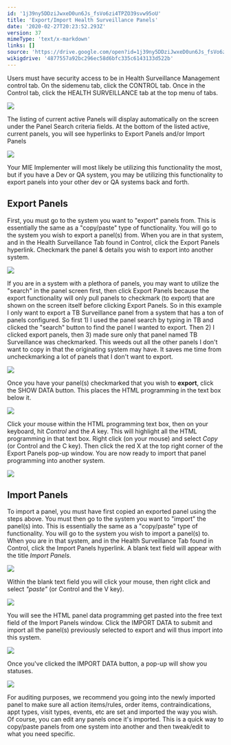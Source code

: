 ```yaml
---
id: '1j39ny5DDziJwxeD0un6Js_fsVo6zi4TPZO39svw95oU'
title: 'Export/Import Health Surveillance Panels'
date: '2020-02-27T20:23:52.293Z'
version: 37
mimeType: 'text/x-markdown'
links: []
source: 'https://drive.google.com/open?id=1j39ny5DDziJwxeD0un6Js_fsVo6zi4TPZO39svw95oU'
wikigdrive: '4877557a92bc296ec58d6bfc335c6143133d522b'
---
```

Users must have security access to be in Health Surveillance Management control tab. On the sidemenu tab, click the CONTROL tab. Once in the Control tab, click the HEALTH SURVEILLANCE tab at the top menu of tabs.

![](../export-import-health-surveillance-panels.assets/2438e433ac9318b02ac39205c16153c1.png)

The listing of current active Panels will display automatically on the screen under the Panel Search criteria fields. At the bottom of the listed active, current panels, you will see hyperlinks to Export Panels and/or Import Panels

![](../export-import-health-surveillance-panels.assets/f8a1beba19aefa30eb579f735ec9b24a.png)

Your MIE Implementer will most likely be utilizing this functionality the most, but if you have a Dev or QA system, you may be utilizing this functionality to export panels into your other dev or QA systems back and forth.

## Export Panels

First, you must go to the system you want to "export" panels from. This is essentially the same as a "copy/paste" type of functionality. You will go to the system you wish to export a panel(s) from. When you are in that system, and in the Health Surveillance Tab found in Control, click the Export Panels hyperlink. Checkmark the panel & details you wish to export into another system.

![](../export-import-health-surveillance-panels.assets/2f67b541ef325a857aa1255d6fddea65.png)

If you are in a system with a plethora of panels, you may want to utilize the "search" in the panel screen first, then click Export Panels because the export functionality will only pull panels to checkmark (to export) that are shown on the screen itself before clicking Export Panels. So in this example I only want to export a TB Surveillance panel from a system that has a ton of panels configured. So first 1) I used the panel search by typing in TB and clicked the "search" button to find the panel I wanted to export. Then 2) I clicked export panels, then 3) made sure only that panel named TB Surveillance was checkmarked. This weeds out all the other panels I don't want to copy in that the originating system may have. It saves me time from *un*checkmarking a lot of panels that I don't want to export.

![](../export-import-health-surveillance-panels.assets/55eec80228b6a0a266a36eab7055df62.png)

Once you have your panel(s) checkmarked that you wish to **export**, click the SHOW DATA button. This places the HTML programming in the text box below it.

![](../export-import-health-surveillance-panels.assets/f7c1a0f25c51f8f3b2a62b20da5f4f9c.png)

Click your mouse within the HTML programming text box, then on your keyboard, hit *Control* and the *A* key. This will highlight all the HTML programming in that text box. Right click (on your mouse) and select *Copy* (or Control and the C key). Then click the red X at the top right corner of the Export Panels pop-up window. You are now ready to import that panel programming into another system.

![](../export-import-health-surveillance-panels.assets/1e314089c7db163bf92e1f80c184d2cd.png)

## Import Panels

To import a panel, you must have first copied an exported panel using the steps above. You must then go to the system you want to "import" the panel(s) into. This is essentially the same as a "copy/paste" type of functionality. You will go to the system you wish to import a panel(s) to. When you are in that system, and in the Health Surveillance Tab found in Control, click the Import Panels hyperlink. A blank text field will appear with the title *Import Panels*.

![](../export-import-health-surveillance-panels.assets/1ea780baf9000b08ac8feabdf62106f4.png)

Within the blank text field you will click your mouse, then right click and select *"paste"* (or Control and the V key).

![](../export-import-health-surveillance-panels.assets/90c1f14b412b53c0242ee3f2849c3ab2.png)

You will see the HTML panel data programming get pasted into the free text field of the Import Panels window. Click the IMPORT DATA to submit and import all the panel(s) previously selected to export and will thus import into this system.

![](../export-import-health-surveillance-panels.assets/462d6988b3b3860175de24bf7d73dd31.png)

Once you've clicked the IMPORT DATA button, a pop-up will show you statuses.

![](../export-import-health-surveillance-panels.assets/97f3c4c45fc0508f013ce090cf42af10.png)

For auditing purposes, we recommend you going into the newly imported panel to make sure all action items/rules, order items, contraindications, appt types, visit types, events, etc are set and imported the way you wish. Of course, you can edit any panels once it's imported. This is a quick way to copy/paste panels from one system into another and then tweak/edit to what you need specific.
